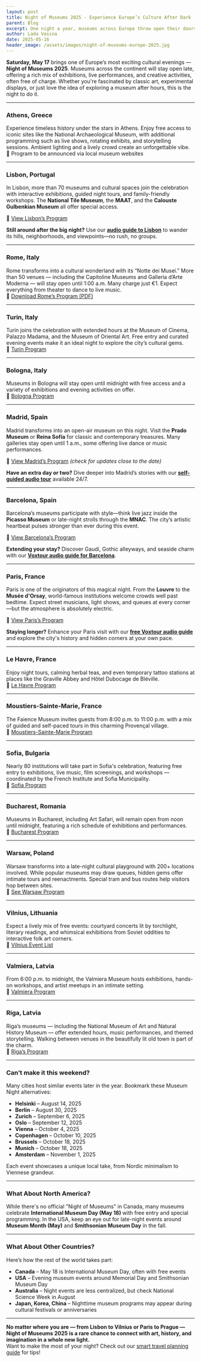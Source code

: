 ```yaml
---
layout: post
title: Night of Museums 2025 - Experience Europe’s Culture After Dark
parent: Blog
excerpt: One night a year, museums across Europe throw open their doors for fre- welcoming visitors to explore art, science, and history long after sunset. The Night of Museums (or La Nuit des Musées) returns on Saturday, May 17, 2025, offering a magical opportunity to enjoy exhibitions under moonlight, candlelight, and sometimes even starlight.
author: Lada Vasina
date: 2025-05-16
header_image: /assets/images/night-of-museums-europe-2025.jpg
---
```

**Saturday, May 17** brings one of Europe’s most exciting cultural evenings — **Night of Museums 2025**. Museums across the continent will stay open late, offering a rich mix of exhibitions, live performances, and creative activities, often free of charge. Whether you're fascinated by classic art, experimental displays, or just love the idea of exploring a museum after hours, this is the night to do it.

---

### **Athens, Greece**
Experience timeless history under the stars in Athens. Enjoy free access to iconic sites like the National Archaeological Museum, with additional programming such as live shows, rotating exhibits, and storytelling sessions. Ambient lighting and a lively crowd create an unforgettable vibe.  
🔗 Program to be announced via local museum websites

---

### **Lisbon, Portugal**
In Lisbon, more than 70 museums and cultural spaces join the celebration with interactive exhibitions, guided night tours, and family-friendly workshops. The **National Tile Museum**, the **MAAT**, and the **Calouste Gulbenkian Museum** all offer special access.

🔗 [View Lisbon’s Program](https://lisboasecreta.co/en/international-museum-day-2025/)

**Still around after the big night?** Use our [**audio guide to Lisbon**](
https://widget.voxtour.ai/?apiKey=96f5b69a-6f16-4b36-ae05-b85a7dd728a6&tourId=f4a59261-58a8-4b51-9a49-6767c8949e58&locale=en&fullScreen=true&fullScreenTriggerable=false) to wander its hills, neighborhoods, and viewpoints—no rush, no groups.

---

### **Rome, Italy**
Rome transforms into a cultural wonderland with its “Notte dei Musei.” More than 50 venues — including the Capitoline Museums and Galleria d’Arte Moderna — will stay open until 1:00 a.m. Many charge just €1. Expect everything from theater to dance to live music.  
🔗 [Download Rome’s Program (PDF)](https://www.museiincomuneroma.it/sites/default/files/f_file/Programma%20NOTTE%20DEI%20MUSEI%202025_0.pdf)

---

### **Turin, Italy**
Turin joins the celebration with extended hours at the Museum of Cinema, Palazzo Madama, and the Museum of Oriental Art. Free entry and curated evening events make it an ideal night to explore the city’s cultural gems.  
🔗 [Turin Program](https://turismotorino.org/en/visit/events/european-night-of-museums-2025)

---

### **Bologna, Italy**
Museums in Bologna will stay open until midnight with free access and a variety of exhibitions and evening activities on offer.  
🔗 [Bologna Program](https://www.bolognawelcome.com/en/events/exhibitions/european-night-of-museums-en)

---

### **Madrid, Spain**
Madrid transforms into an open-air museum on this night. Visit the **Prado Museum** or **Reina Sofía** for classic and contemporary treasures. Many galleries stay open until 1 a.m., some offering live dance or music performances.

🔗 [View Madrid’s Program](https://www.madrid.es/portales/munimadrid/es/Inicio/Cultura-ocio-y-deporte/Cultura-y-ocio/Actividades-por-el-Dia-y-la-Noche-de-los-Museos-2025) *(check for updates close to the date)*

**Have an extra day or two?** Dive deeper into Madrid’s stories with our [**self-guided audio tour**](https://widget.voxtour.ai/?apiKey=96f5b69a-6f16-4b36-ae05-b85a7dd728a6&tourId=d023c9ca-6003-4f54-881b-c6adb44058c4&locale=en&fullScreen=true&fullScreenTriggerable=false) available 24/7.

---

### **Barcelona, Spain**

Barcelona’s museums participate with style—think live jazz inside the **Picasso Museum** or late-night strolls through the **MNAC**. The city’s artistic heartbeat pulses stronger than ever during this event.

🔗 [View Barcelona’s Program](https://fmirobcn.org/en/activities/adults-i-altres-grups/2/345/2025-international-museum-night-and-day-of-the-museums-at-the-miro)

**Extending your stay?** Discover Gaudí, Gothic alleyways, and seaside charm with our [**Voxtour audio guide for Barcelona**](https://widget.voxtour.ai/barcelona).

---

### **Paris, France**
Paris is one of the originators of this magical night. From the **Louvre** to the **Musée d'Orsay**, world-famous institutions welcome crowds well past bedtime. Expect street musicians, light shows, and queues at every corner—but the atmosphere is absolutely electric.

🔗 [View Paris’s Program](https://nuitdesmusees.culture.gouv.fr/)

**Staying longer?** Enhance your Paris visit with our [**free Voxtour audio guide**](https://widget.voxtour.ai/?apiKey=96f5b69a-6f16-4b36-ae05-b85a7dd728a6&tourId=70376bfb-a7ef-4d49-b202-c25e2dcee957&locale=en&fullScreen=true&fullScreenTriggerable=false) and explore the city's history and hidden corners at your own pace.

---

### **Le Havre, France**
Enjoy night tours, calming herbal teas, and even temporary tattoo stations at places like the Graville Abbey and Hôtel Dubocage de Bléville.  
🔗 [Le Havre Program](https://www.lehavre-etretat-tourisme.com/en/fiche/le-havre/european-night-of-museums-2025_TFOFMANOR076V520M7J/)

---

### **Moustiers-Sainte-Marie, France**
The Faience Museum invites guests from 8:00 p.m. to 11:00 p.m. with a mix of guided and self-paced tours in this charming Provençal village.  
🔗 [Moustiers-Sainte-Marie Program](https://www.moustiers.fr/en/node/5264)

---

### **Sofia, Bulgaria**
Nearly 80 institutions will take part in Sofia's celebration, featuring free entry to exhibitions, live music, film screenings, and workshops — coordinated by the French Institute and Sofia Municipality.  
🔗 [Sofia Program](https://museumnight.bg/en/sofia-2025/)

---

### **Bucharest, Romania**
Museums in Bucharest, including Art Safari, will remain open from noon until midnight, featuring a rich schedule of exhibitions and performances.  
🔗 [Bucharest Program](https://visitbucharest.today/night-of-museums-bucharest/)

---

### **Warsaw, Poland**
Warsaw transforms into a late-night cultural playground with 200+ locations involved. While popular museums may draw queues, hidden gems offer intimate tours and reenactments. Special tram and bus routes help visitors hop between sites.  
🔗 [See Warsaw Program](https://nocmuzeow.um.warszawa.pl/en/)

---

### **Vilnius, Lithuania**
Expect a lively mix of free events: courtyard concerts lit by torchlight, literary readings, and whimsical exhibitions from Soviet oddities to interactive folk art corners.  
🔗 [Vilnius Event List](https://www.muziejunaktis.lt/renginiai?taxonomy_event_location=37)

---

### **Valmiera, Latvia**
From 6:00 p.m. to midnight, the Valmiera Museum hosts exhibitions, hands-on workshops, and artist meetups in an intimate setting.  
🔗 [Valmiera Program](https://www.hanse.org/en/events/museum-night-2025)

---

### **Riga, Latvia**
Riga’s museums — including the National Museum of Art and Natural History Museum — offer extended hours, music performances, and themed storytelling. Walking between venues in the beautifully lit old town is part of the charm.  
🔗 [Riga’s Program](https://latvia.icom.museum.lv/muzeju-nakts/programma/)

---

### **Can’t make it this weekend?**
Many cities host similar events later in the year. Bookmark these Museum Night alternatives:

- **Helsinki** – August 14, 2025
- **Berlin** – August 30, 2025
- **Zurich** – September 6, 2025
- **Oslo** – September 12, 2025
- **Vienna** – October 4, 2025
- **Copenhagen** – October 10, 2025
- **Brussels** – October 18, 2025
- **Munich** – October 18, 2025
- **Amsterdam** – November 1, 2025

Each event showcases a unique local take, from Nordic minimalism to Viennese grandeur.

---

### **What About North America?**
While there's no official "Night of Museums" in Canada, many museums celebrate **International Museum Day (May 18)** with free entry and special programming. In the USA, keep an eye out for late-night events around **Museum Month (May)** and **Smithsonian Museum Day** in the fall.

---

### **What About Other Countries?**
Here’s how the rest of the world takes part:

- **Canada** – May 18 is International Museum Day, often with free events
- **USA** – Evening museum events around Memorial Day and Smithsonian Museum Day
- **Australia** – Night events are less centralized, but check National Science Week in August
- **Japan, Korea, China** – Nighttime museum programs may appear during cultural festivals or anniversaries

---

**No matter where you are — from Lisbon to Vilnius or Paris to Prague — Night of Museums 2025 is a rare chance to connect with art, history, and imagination in a whole new light.**  
Want to make the most of your night? Check out our [smart travel planning guide](https://tripsnotes.com/smart-travel/travel-planning/) for tips!

